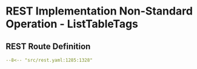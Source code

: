 # REST Implementation Non-Standard Operation - ListTableTags

## REST Route Definition

```yaml
--8<-- "src/rest.yaml:1285:1328"
```
